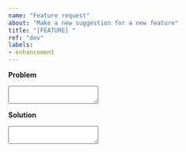 ```yaml
---
name: "Feature request"
about: "Make a new suggestion for a new feature"
title: "[FEATURE] "
ref: "dev"
labels:
- enhancement
---
```


**Problem**
<textarea label="Problem" description="What problem needs to be solved or what is the missing feature?"></textarea>

**Solution**
<textarea label="Solution" description="What kind of feature would solve the problem listed above?"></textarea>
